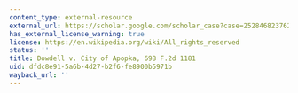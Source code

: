 ```yaml
---
content_type: external-resource
external_url: https://scholar.google.com/scholar_case?case=2528468237629014219&q=Dowdell+v.+City+of+Apopka,+698+F.2d+1181&hl=en&as_sdt=40000006
has_external_license_warning: true
license: https://en.wikipedia.org/wiki/All_rights_reserved
status: ''
title: Dowdell v. City of Apopka, 698 F.2d 1181
uid: dfdc8e91-5a6b-4d27-b2f6-fe8900b5971b
wayback_url: ''
---
```

